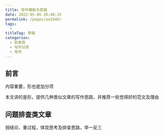 ```yaml
---
title: 写作模板与思路
date: 2022-05-06 20:40:35
permalink: /pages/aa1b46/
tags: 
  - 
titleTag: 草稿
categories: 
  - 软素质
  - 写作分享
  - 写作
---
```


## 前言

内容重要，形也是加分项

本文讲的是形，提供几种类似文章的写作思路，并推荐一些觉得好的范文及理由


## 问题排查类文章

弱结论、重过程，体现思考及排查思路，举一反三

## 